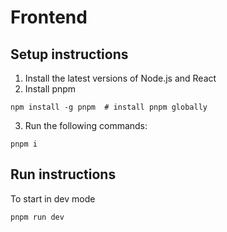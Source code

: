 # Frontend

## Setup instructions

1. Install the latest versions of Node.js and React
2. Install pnpm

`npm install -g pnpm  # install pnpm globally`

3. Run the following commands:

`pnpm i`

## Run instructions

To start in dev mode

`pnpm run dev`
